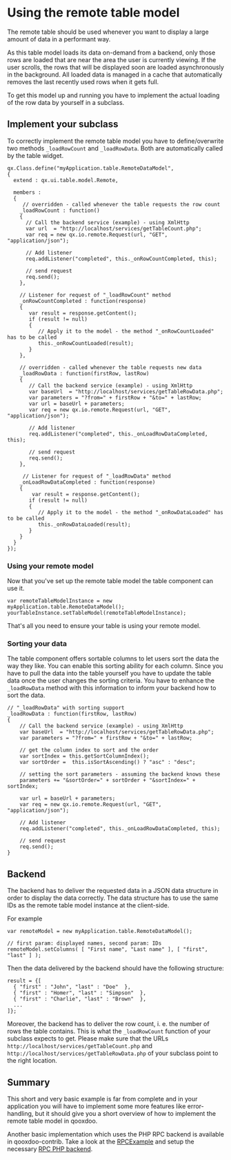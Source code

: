 Using the remote table model
============================

The remote table should be used whenever you want to display a large amount of data in a performant way.

As this table model loads its data on-demand from a backend, only those rows are loaded that are near the area the user is currently viewing. If the user scrolls, the rows that will be displayed soon are loaded asynchronously in the background. All loaded data is managed in a cache that automatically removes the last recently used rows when it gets full.

To get this model up and running you have to implement the actual loading of the row data by yourself in a subclass.

Implement your subclass
-----------------------

To correctly implement the remote table model you have to define/overwrite two methods `_loadRowCount` and `_loadRowData`. Both are automatically called by the table widget.

    qx.Class.define("myApplication.table.RemoteDataModel",
    {
      extend : qx.ui.table.model.Remote,

      members :
      {
         // overridden - called whenever the table requests the row count
        _loadRowCount : function()
        {
          // Call the backend service (example) - using XmlHttp 
          var url  = "http://localhost/services/getTableCount.php";
          var req = new qx.io.remote.Request(url, "GET", "application/json");

          // Add listener
          req.addListener("completed", this._onRowCountCompleted, this);

          // send request
          req.send();
        },

        // Listener for request of "_loadRowCount" method
        _onRowCountCompleted : function(response)
        {
           var result = response.getContent();
           if (result != null)
           {
              // Apply it to the model - the method "_onRowCountLoaded" has to be called
              this._onRowCountLoaded(result);
           }
        },

        // overridden - called whenever the table requests new data
        _loadRowData : function(firstRow, lastRow)
        {
           // Call the backend service (example) - using XmlHttp 
           var baseUrl  = "http://localhost/services/getTableRowData.php";
           var parameters = "?from=" + firstRow + "&to=" + lastRow;
           var url = baseUrl + parameters;
           var req = new qx.io.remote.Request(url, "GET", "application/json");

           // Add listener
           req.addListener("completed", this._onLoadRowDataCompleted, this);      

           // send request
           req.send();
        },

         // Listener for request of "_loadRowData" method
        _onLoadRowDataCompleted : function(response)
        {
            var result = response.getContent();
           if (result != null)
           {
              // Apply it to the model - the method "_onRowDataLoaded" has to be called
              this._onRowDataLoaded(result);   
           }        
        }
      }
    });

### Using your remote model

Now that you've set up the remote table model the table component can use it.

    var remoteTableModelInstance = new myApplication.table.RemoteDataModel();
    yourTableInstance.setTableModel(remoteTableModelInstance);

That's all you need to ensure your table is using your remote model.

### Sorting your data

The table component offers sortable columns to let users sort the data the way they like. You can enable this sorting ability for each column. Since you have to pull the data into the table yourself you have to update the table data once the user changes the sorting criteria. You have to enhance the `_loadRowData` method with this information to inform your backend how to sort the data.

    // "_loadRowData" with sorting support
    _loadRowData : function(firstRow, lastRow)
    {
        // Call the backend service (example) - using XmlHttp 
        var baseUrl  = "http://localhost/services/getTableRowData.php";
        var parameters = "?from=" + firstRow + "&to=" + lastRow;

        // get the column index to sort and the order
        var sortIndex = this.getSortColumnIndex();
        var sortOrder =  this.isSortAscending() ? "asc" : "desc";

        // setting the sort parameters - assuming the backend knows these
        parameters += "&sortOrder=" + sortOrder + "&sortIndex=" + sortIndex;

        var url = baseUrl + parameters;
        var req = new qx.io.remote.Request(url, "GET", "application/json");

        // Add listener
        req.addListener("completed", this._onLoadRowDataCompleted, this);      

        // send request
        req.send();
    }

Backend
-------

The backend has to deliver the requested data in a JSON data structure in order to display the data correctly. The data structure has to use the same IDs as the remote table model instance at the client-side.

For example

    var remoteModel = new myApplication.table.RemoteDataModel();

    // first param: displayed names, second param: IDs
    remoteModel.setColumns( [ "First name", "Last name" ], [ "first", "last" ] );

Then the data delivered by the backend should have the following structure:

    result = {[  
      { "first" : "John", "last" : "Doe"  },
      { "first" : "Homer", "last" : "Simpson"  },
      { "first" : "Charlie", "last" : "Brown"  },
      ...
    ]};

Moreover, the backend has to deliver the row count, i. e. the number of rows the table contains. This is what the `_loadRowCount` function of your subclass expects to get. Please make sure that the URLs `http://localhost/services/getTableCount.php` and `http://localhost/services/getTableRowData.php` of your subclass point to the right location.

Summary
-------

This short and very basic example is far from complete and in your application you will have to implement some more features like error-handling, but it should give you a short overview of how to implement the remote table model in qooxdoo.

Another basic implementation which uses the PHP RPC backend is available in qooxdoo-contrib. Take a look at the [RPCExample](http://qooxdoo.org/contrib/project#rpcexample) and setup the necessary [RPC PHP backend](http://qooxdoo.org/contrib/project#rpcphp).

